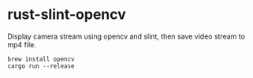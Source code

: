 # rust-slint-opencv

Display camera stream using opencv and slint, then save video stream to mp4 file.

``` shell
brew install opencv
cargo run --release
```
